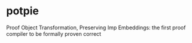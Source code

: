 # potpie
Proof Object Transformation, Preserving Imp Embeddings: the first proof compiler to be formally proven correct
